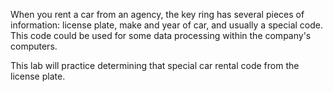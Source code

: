 When you rent a car from an agency, the key ring has several pieces of information: license plate, make and year of car, and usually a special code. This code could be used for some data processing within the company's computers. 

This lab will practice determining that special car rental code from the license plate. 
